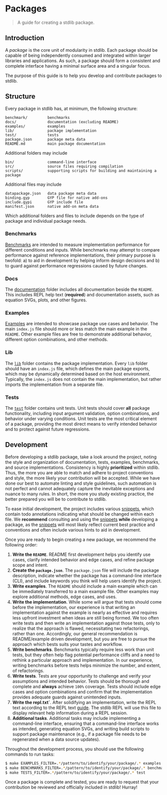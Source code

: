 # Packages

> A guide for creating a stdlib package.


## Introduction

A *package* is the core unit of modularity in stdlib. Each package should be capable of being independently consumed and integrated within larger libraries and applications. As such, a package should form a consistent and complete interface having a minimal surface area and a singular focus.

The purpose of this guide is to help you develop and contribute packages to stdlib.


## Structure

Every package in stdlib has, at minimum, the following structure:

``` text
benchmark/         benchmarks
docs/              documentation (excluding README)
examples/          examples
lib/               package implementation
test/              tests
package.json       package meta data
README.md          main package documentation
```

Additional folders may include

``` text
bin/               command-line interface
src/               source files requiring compilation
scripts/           supporting scripts for building and maintaining a package
```

Additional files may include

``` text
datapackage.json   data package meta data
binding.gyp        GYP file for native add-ons
include.gypi       GYP include file
manifest.json      native add-on meta data
```

Which additional folders and files to include depends on the type of package and individual package needs.


### Benchmarks

[Benchmarks][stdlib-snippets] are intended to measure implementation performance for different conditions and inputs. While benchmarks may attempt to compare performance against reference implementations, their primary purpose is twofold: a) to aid in development by helping inform design decisions and b) to guard against performance regressions caused by future changes.


### Docs

The [documentation][stdlib-snippets] folder includes all documentation beside the `README`. This includes REPL help text (__required__) and documentation assets, such as equation SVGs, plots, and other figures.


### Examples

[Examples][stdlib-snippets] are intended to showcase package use cases and behavior. The main `index.js` file should more or less match the main example in the `README`. Other example files are free to demonstrate additional behavior, different option combinations, and other methods.


### Lib

The [`lib`][stdlib-snippets] folder contains the package implementation. Every `lib` folder should have an `index.js` file, which defines the main package exports, which may be dynamically determined based on the host environment. Typically, the `index.js` does not contain the main implementation, but rather imports the implementation from a separate file.


### Tests

The [`test`][stdlib-snippets] folder contains unit tests. Unit tests should cover __all__ package functionality, including input argument validation, option combinations, and behavior under varying conditions. Unit tests are the most critical element of a package, providing the most direct means to verify intended behavior and to protect against future regressions.



## Development

Before developing a stdlib package, take a look around the project, noting the style and organization of documentation, tests, examples, benchmarks, and source implementations. Consistency is highly __prioritized__ within stdlib. Thus, the more you are able to match and adhere to project conventions and style, the more likely your contribution will be accepted. While we have done our best to automate linting and style guidelines, such automation is not perfect and cannot adequately capture the inevitable exceptions and nuance to many rules. In short, the more you study existing practice, the better prepared you will be to contribute to stdlib.

To ease initial development, the project includes various [snippets][stdlib-snippets], which contain todo annotations indicating what should be changed within each file. We __recommend__ consulting and using the [snippets][stdlib-snippets] __while__ developing a package, as the [snippets][stdlib-snippets] will most likely reflect current best practice and conventions and often include various hints to aid in development.

Once you are ready to begin creating a new package, we recommend the following order:

1. __Write the `README`__. README first development helps you identify use cases, clarify intended behavior and edge cases, and refine package scope and intent.
1. __Create the `package.json`__. The `package.json` file will include the package description, indicate whether the package has a command-line interface (CLI), and include keywords you think will help users identify the project.
1. __Write examples__. The `README` should include a main example which can be immediately transferred to a main example file. Other examples may explore additional methods, edge cases, and uses.
1. __Write the implementation__. While some will argue that tests should come before the implementation, our experience is that writing an implementation against the example is nearly as effective and requires less upfront investment when ideas are still being formed. We too often write tests and then write an implementation against those tests, only to realize that the approach is flawed, necessitating two refactorings, rather than one. Accordingly, our general recommendation is README/example driven development, but you are free to pursue the approach which bests suits your tastes and workflow.
1. __Write benchmarks__. Benchmarks typically require less work than unit tests, but they often help flag potential performance cliffs and a need to rethink a particular approach and implementation. In our experience, writing benchmarks before tests helps minimize the number, and extent, of refactorings.
1. __Write tests__. Tests are your opportunity to challenge and verify your assumptions and intended behavior. Tests should be thorough and complete and __always__ achieve `100%` coverage. Tests should include edge cases and option combinations and confirm that the implementation provides adequate guards against unintended inputs.
1. __Write the repl.txt`__. After solidifying an implementation, write the REPL text according to the REPL text [guide][stdlib-docs]. The stdlib REPL will use this file to display relevant help information during a REPL session.
1. __Additional tasks__. Additional tasks may include implementing a command-line interface, ensuring that a command-line interface works as intended, generating equation SVGs, and writing build scripts to support package maintenance (e.g., if a package file needs to be regenerated when a data source updates).

Throughout the development process, you should use the following commands to run tasks:

``` bash
$ make EXAMPLES_FILTER=.*/pattern/to/identify/your/package/.* examples
$ make BENCHMARKS_FILTER=.*/pattern/to/identify/your/package/.* benchmark
$ make TESTS_FILTER=.*/pattern/to/identify/your/package/.* test
```

Once a package is complete and tested, you are ready to request that your contribution be reviewed and officially included in stdlib! Hurray!


<section class="links">

[stdlib-snippets]: https://github.com/stdlib-js/stdlib/tree/develop/tools/snippets
[stdlib-docs]: https://github.com/stdlib-js/stdlib/tree/develop/docs

</section>

<!-- /.links -->
